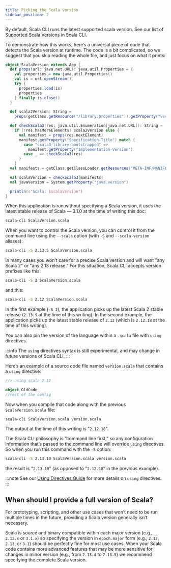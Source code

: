```yaml
---
title: Picking the Scala version
sidebar_position: 2
---
```


By default, Scala CLI runs the latest supported scala version. See our list of [Supported Scala Versions](../../reference/scala-versions) in Scala CLI.

To demonstrate how this works, here’s a universal piece of code that detects the Scala version at runtime.
The code is a bit complicated, so we suggest that you skip reading the whole file, and just focus on what it prints:

```scala title=ScalaVersion.scala
object ScalaVersion extends App {
  def props(url: java.net.URL): java.util.Properties = {
    val properties = new java.util.Properties()
    val is = url.openStream()
    try {
      properties.load(is)
      properties
    } finally is.close()
  }

  def scala2Version: String =
    props(getClass.getResource("/library.properties")).getProperty("version.number")

  def checkScala3(res: java.util.Enumeration[java.net.URL]): String =
    if (!res.hasMoreElements) scala2Version else {
      val manifest = props(res.nextElement)
      manifest.getProperty("Specification-Title") match {
        case "scala3-library-bootstrapped" =>
          manifest.getProperty("Implementation-Version")
        case _ => checkScala3(res)
      }
    }
  val manifests = getClass.getClassLoader.getResources("META-INF/MANIFEST.MF")

  val scalaVersion = checkScala3(manifests)
  val javaVersion = System.getProperty("java.version")

  println(s"Scala: $scalaVersion")
}
```

When this application is run without specifying a Scala version, it uses the latest stable release of Scala — 3.1.0 at the time of writing this doc:

```bash
scala-cli ScalaVersion.scala
```

<!-- Expected-regex:
Scala: 3\..*
-->

When you want to control the Scala version, you can control it from the command line using the `--scala` option (with `-S` and `--scala-version` aliases):

```bash
scala-cli -S 2.13.5 ScalaVersion.scala
```
<!-- Expected-regex:
Scala: 2\.13\.5
-->

In many cases you won't care for a precise Scala version and will want "any Scala 2" or "any 2.13 release."
For this situation, Scala CLI accepts version prefixes like this:

```bash
scala-cli -S 2 ScalaVersion.scala
```
<!-- Expected-regex:
Scala: 2\..+
-->

and this:

```bash
scala-cli -S 2.12 ScalaVersion.scala
```
<!-- Expected-regex:
Scala: 2\.12\.18
-->

In the first example (`-S 2`), the application picks up the latest Scala 2 stable release (`2.13.9` at the time of this writing).
In the second example, the application picks up the latest stable release of `2.12` (which is `2.12.18` at the time of this writing).

You can also pin the version of the language within a `.scala` file with `using` directives.

:::info
The `using` directives syntax is still experimental, and may change in future versions of Scala CLI.
:::

Here’s an example of a source code file named `version.scala` that contains a `using` directive:

```scala title=version.scala
//> using scala 2.12

object OldCode
//rest of the config
```

Now when you compile that code along with the previous `ScalaVersion.scala` file:

```bash
scala-cli ScalaVersion.scala version.scala
```

<!-- Expected-regex:
Scala: 2\.12\.18
-->

The output at the time of this writing is "`2.12.18`".

The Scala CLI philosophy is “command line first,” so any configuration information that’s passed to the command line will override `using` directives. So when you run this command with the `-S` option:

```bash
scala-cli -S 2.13.10 ScalaVersion.scala version.scala
```

the result is "`2.13.10`" (as opposed to "`2.12.18`" in the previous example).

<!-- Expected-regex:
Scala: 2\.13\.10
-->

:::note
See our [Using Directives Guide](../../guides/introduction/using-directives.md) for more details on `using` directives.
:::


## When should I provide a full version of Scala?

For prototyping, scripting, and other use cases that won’t need to be run multiple times in the future, providing a Scala version generally isn’t necessary.

Scala is source and binary compatible within each major version (e.g., `2.12.x` or `3.1.x`) so specifying the version in `epoch.major` form (e.g., `2.12`, `2.13`, or `3.1`) should be perfectly fine for most use cases. When your Scala code contains more advanced features that may be more sensitive for changes in minor version (e.g., from `2.13.4` to `2.13.5`) we recommend specifying the complete Scala version.
